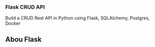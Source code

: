 ### Flask CRUD API
Build a CRUD Rest API in Python using Flask, SQLAlchemy, Postgres, Docker


## Abou Flask